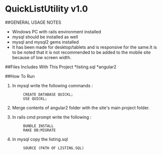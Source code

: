 # QuickListUtility v1.0

##GENERAL USAGE NOTES
* Windows PC with rails environment installed
* mysql should be installed as well
* mysql and mysql2 gems installed
* It has been made for desktop/tablets and is responsive for the same.It is to be noted that it is not recommended to be added to the mobile site because of low screen width.

##Files Includes With This Project
*listing.sql
*angular2

##How To Run
1. In mysql write the following commands :
			
			CREATE DATABASE QUICKL;
			USE QUICKL;

2. Merge contents of angular2 folder with the site's main project folder.

3. In rails cmd prompt write the following :

			BUNDLE INSTALL
			RAKE DB:MIGRATE

4. In mysql copy the listing.sql

			SOURCE (PATH OF LISTING.SQL)
